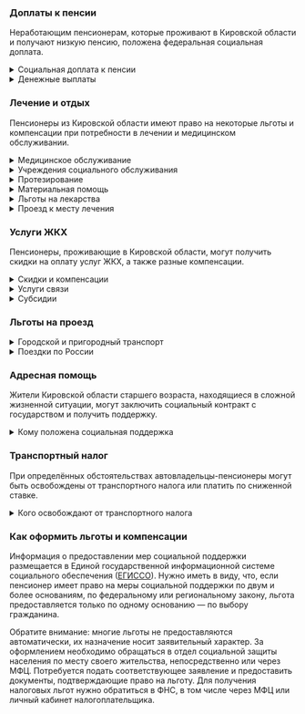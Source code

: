 ### Доплаты к пенсии
Неработающим пенсионерам, которые проживают в Кировской области и получают низкую пенсию, положена федеральная социальная доплата.
<details>
<summary>Социальная доплата к пенсии</summary>
В Кировской области региональный прожиточный минимум пенсионера ниже общефедерального. Поэтому неработающим пенсионерам с низким размером пенсии производится федеральная социальная доплата к пенсии до прожиточного минимума пенсионера в РФ. В 2021 году эта сумма [составляет](https://pfr.gov.ru/grazhdanam/pensionres/soc_doplata/~7905) 10 022 рубля.

Для назначения выплаты необходимо обращаться в территориальное отделение Пенсионного фонда (ПФР) по месту жительства. С 2022 года доплата будет назначаться автоматически — по данным ПФР.
</details>
<details>
<summary>Денежные выплаты</summary>
Если пенсионер относится к льготной категории, ему полагается ежемесячная денежная выплата (ЕДВ), которая регулярно индексируется.

В [Кировской области](https://docs.cntd.ru/document/973003862) ветераны труда и военной службы ежемесячно получают 453 рубля, труженики тыла — 618 рублей. ЕДВ реабилитированных и пострадавших от репрессий пенсионеров составляет 484 рубля.
</details>

### Лечение и отдых
Пенсионеры из Кировской области имеют право на некоторые льготы и компенсации при потребности в лечении и медицинском обслуживании.
<details>
<summary>Медицинское обслуживание</summary>
[Кировские](https://docs.cntd.ru/document/973003862) ветераны труда и труженики тыла сохраняют обслуживание в поликлиниках и других медицинских учреждениях, к которым они были прикреплены в период работы до выхода на пенсию. Медицинскую помощь вне очереди получают кировские труженики тыла, реабилитированные и пострадавшие от репрессий пенсионеры, а также ветераны труда и дети войны.
</details>
<details>
<summary>Учреждения социального обслуживания</summary>
Внеочередной приём в дома-интернаты для престарелых и инвалидов, учреждения социального обслуживания предоставляют труженикам тыла, реабилитированным и пострадавшим от репрессий пенсионерам, а также [детям войны](https://docs.cntd.ru/document/973068997).
</details>
<details>
<summary>Протезирование</summary>
В [Кировской](https://docs.cntd.ru/document/973005785) области бесплатное обеспечение протезами, ортопедическими изделиями и слуховыми аппаратами полагается малообеспеченным пенсионерам с доходом ниже прожиточного минимума.
</details>
<details>
<summary>Материальная помощь</summary>
Если [кировский](https://docs.cntd.ru/document/973066653) пенсионер потратил на своё лечение сумму, превышающую 50% величины прожиточного минимума для пенсионера (в 2021 году — 4674 рубля), ему полагается материальная помощь 3000 рублей. При оплате лекарств на эту сумму размер матпомощи составит 2000 рублей. Получить эти деньги можно при обращении за ними не позднее шести месяцев после оплаты лечения.
</details>
<details>
<summary>Льготы на лекарства</summary>
[Кировских](https://docs.cntd.ru/document/973073671) пенсионеров с заболеваниями системы кровообращения обеспечивают необходимыми лекарствами по льготной цене. Российские лекарственные препараты можно приобрести за 40% их стоимости, а импортного производства — за 50%.
</details>
<details>
<summary>Проезд к месту лечения</summary>
В [Кировской](https://docs.cntd.ru/document/973005761?marker) области пациентам, нуждающимся в оказании высокотехнологичной медицинской помощи, по направлению регионального Министерства здравоохранения компенсируют проезд к месту лечения и обратно в федеральные, региональные или муниципальные медицинские организации. Вернут стоимость проезда на железнодорожном (плацкарта), автомобильном и водном (третьей категории) транспорте. А при отсутствии железнодорожного сообщения компенсируют поездку на авиационном транспорте (экономкласс).


[Кировским](https://docs.cntd.ru/document/973074668?marker) пациентам, страдающим хронической почечной недостаточностью, возмещают расходы на оплату проезда к месту проведения гемодиализа и обратно. Вернут деньги за поездки на автомобильном и железнодорожном общественном транспорте. Если к месту лечения не ходит общественный транспорт или его расписание не совпадает с процедурами, можно получить компенсацию части стоимости проезда на такси.
</details>

### Услуги ЖКХ
Пенсионеры, проживающие в Кировской области, могут получить скидки на оплату услуг ЖКХ, а также разные компенсации. 
<details>
<summary>Скидки и компенсации</summary>
Ветеранам труда и военных действий, реабилитированным и пострадавшим от репрессий пенсионерам выплачивают компенсацию в размере 50% за оплату жилого помещения, коммунальных услуг и взносов на капремонт. Компенсацию предоставляют в пределах утверждённых нормативов потребления.

В Кировской области компенсация по оплате жилья полагается нетрудоспособным членам семьи ветерана. Льготу получают также члены семьи реабилитированного пенсионера (по расходам на оплату жилья и коммунальных услуг).

[Кировские](https://docs.cntd.ru/document/973003862) ветераны труда, труженики тыла и реабилитированные пенсионеры, проживающие в домах с печным отоплением, имеют право на ежегодную денежную выплату на приобретение и доставку топлива в размере 1556 рублей.

Одинокие неработающие пенсионеры по достижении 70 лет освобождаются от взносов на капремонт на 50%, а с 80-летнего возраста — полностью. Льгота распространяется также на граждан указанного возраста, семья которых состоит из неработающих граждан пенсионного возраста (мужчины — старше 60 лет, женщины — 55) и (или) инвалидов I и II групп.
</details>
<details>
<summary>Услуги связи</summary>
Реабилитированным пенсионерам компенсируют расходы на установку телефона.
</details>
<details>
<summary>Субсидии</summary>
В Кировской области семьям, состоящим только из неработающих граждан пенсионного возраста (мужчины — старше 60 лет, женщины — 55), инвалидов I и II групп, с доходами, не превышающими прожиточный минимум, субсидия на оплату услуг ЖКХ полагается при расходах 15% от совокупного дохода семьи.
</details>

### Льготы на проезд
<details>
<summary>Городской и пригородный транспорт</summary>
В [Кировской](https://docs.cntd.ru/document/973046751) области пенсионеры, а также мужчины старше 60 лет, женщины — 55 лет получают льготы на проезд, если их среднемесячный доход не превышает 1,5 прожиточных минимума (на 2021 год — 14 846 рублей).  В этом случае плата за проезд на городском транспорте снижается на 5 рублей от тарифа, на пригородном автотранспорте — на 30%. Реабилитированные и пострадавшие от репрессий в течение всего года могут ездить на электричках бесплатно, а пенсионеры в период с 15 апреля по 15 октября могут купить билет за 50% стоимости. Труженикам тыла льгота на проезд железнодорожным транспортом за половину стоимости предоставляется независимо от размера их дохода.
</details>
<details>
<summary>Поездки по России</summary>
Кировским реабилитированным пенсионерам один раз в год компенсируется стоимость поездки по территории России туда и обратно железнодорожным транспортом. При отсутствии железнодорожного сообщения с пунктом назначения возмещается 50% стоимости проезда водным, воздушным или автомобильным транспортом.
</details>

### Адресная помощь
Жители Кировской области старшего возраста, находящиеся в сложной жизненной ситуации, могут заключить социальный контракт с государством и получить поддержку.
<details>
<summary>Кому положена социальная поддержка</summary>
Пенсионерам, оказавшимся в трудной жизненной ситуации по не зависящим от них причинам или в связи со стихийным бедствием, экстремальной ситуацией, оказывается адресная помощь. Она предоставляется путём выплаты пособий либо в натуральной форме (обеспечение одеждой, обувью, лекарствами, организация лечения и ухода, проведение ремонта жилья или установка приборов учёта и пр.). С нуждающимися пенсионерами может быть заключён социальный контракт.
</details>

### Транспортный налог
При определённых обстоятельствах автовладельцы-пенсионеры могут быть освобождены от транспортного налога или платить по сниженной ставке. 
<details>
<summary>Кого освобождают от транспортного налога</summary>
В [Кировской](https://www.nalog.gov.ru/rn77/service/tax/) области мужчины старше 60 лет, а женщины — 55 лет, ветераны боевых действий уплачивают 50% транспортного налога на легковой автомобиль с мощностью двигателя до 150 л. с., мотоцикл (мотороллер) мощностью до 45 л. с. Инвалиды II и III групп, инвалиды боевых действий и граждане, подвергшиеся радиации, на транспорт такой мощности платят налог по ставке 70%, а инвалиды I группы освобождены от сборов полностью.
</details>

### Как оформить льготы и компенсации 
Информация о предоставлении мер социальной поддержки размещается в Единой государственной информационной системе социального обеспечения ([ЕГИССО](http://egisso.ru/site/client/#/)). Нужно иметь в виду, что, если пенсионер имеет право на меры социальной поддержки по двум и более основаниям, по федеральному или региональному закону, льгота предоставляется только по одному основанию — по выбору гражданина.

Обратите внимание: многие льготы не предоставляются автоматически, их назначение носит заявительный характер. За оформлением необходимо обращаться в отдел социальной защиты населения по месту своего жительства, непосредственно или через МФЦ. Потребуется подать соответствующее заявление и предоставить документы, подтверждающие право на льготу. Для получения налоговых льгот нужно обратиться в ФНС, в том числе через МФЦ или личный кабинет налогоплательщика.
